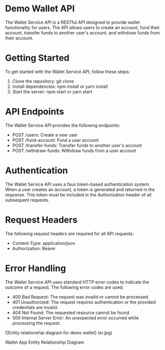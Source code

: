 
# Demo Wallet API
The Wallet Service API is a RESTful API designed to provide wallet functionality for users. The API allows users to create an account, fund their account, transfer funds to another user's account, and withdraw funds from their account.

# Getting Started
To get started with the Wallet Service API, follow these steps:
1. Clone the repository: git clone 
2. Install dependencies: npm install or yarn install
3. Start the server: npm start or yarn start

# API Endpoints
The Wallet Service API provides the following endpoints:

- POST /users: Create a new user
- POST /fund-account: Fund a user account
- POST /transfer-funds: Transfer funds to another user's account
- POST /withdraw-funds: Withdraw funds from a user account

# Authentication
The Wallet Service API uses a faux token-based authentication system. When a user creates an account, a token is generated and returned in the response. This token must be included in the Authorization header of all subsequent requests.

# Request Headers
The following request headers are required for all API requests:

- Content-Type: application/json
- Authorization: Bearer <token>

# Error Handling
The Wallet Service API uses standard HTTP error codes to indicate the outcome of a request. The following error codes are used:

- 400 Bad Request: The request was invalid or cannot be processed.
- 401 Unauthorized: The request requires authentication or the provided credentials are invalid.
- 404 Not Found: The requested resource cannot be found.
- 500 Internal Server Error: An unexpected error occurred while processing the request.


![Entity relationship diagram for demo wallet] (er.jpg)

Wallet App Entity Relationship Diagram 
